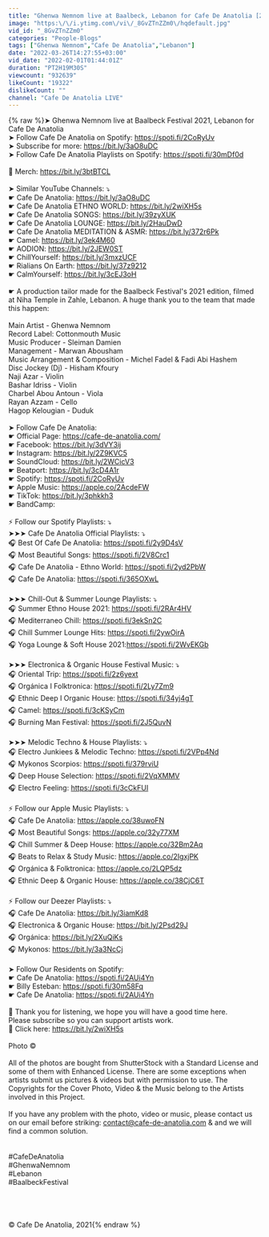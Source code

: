 ```yaml
---
title: "Ghenwa Nemnom live at Baalbeck, Lebanon for Cafe De Anatolia [2 HOURS]"
image: "https:\/\/i.ytimg.com\/vi\/_8GvZTnZZm0\/hqdefault.jpg"
vid_id: "_8GvZTnZZm0"
categories: "People-Blogs"
tags: ["Ghenwa Nemnom","Cafe De Anatolia","Lebanon"]
date: "2022-03-26T14:27:55+03:00"
vid_date: "2022-02-01T01:44:01Z"
duration: "PT2H19M30S"
viewcount: "932639"
likeCount: "19322"
dislikeCount: ""
channel: "Cafe De Anatolia LIVE"
---
```

{% raw %}➤ Ghenwa Nemnom live at Baalbeck Festival 2021, Lebanon for Cafe De Anatolia<br />➤ Follow Cafe De Anatolia on Spotify: <a rel="nofollow" target="blank" href="https://spoti.fi/2CoRyUv">https://spoti.fi/2CoRyUv</a><br />➤ Subscribe for more: <a rel="nofollow" target="blank" href="https://bit.ly/3aO8uDC">https://bit.ly/3aO8uDC</a><br />➤ Follow Cafe De Anatolia Playlists on Spotify: <a rel="nofollow" target="blank" href="https://spoti.fi/30mDf0d">https://spoti.fi/30mDf0d</a><br /><br />🌴 Merch: <a rel="nofollow" target="blank" href="https://bit.ly/3btBTCL">https://bit.ly/3btBTCL</a><br /><br />➤ Similar YouTube Channels: ⤵<br />☛ Cafe De Anatolia: <a rel="nofollow" target="blank" href="https://bit.ly/3aO8uDC">https://bit.ly/3aO8uDC</a><br />☛ Cafe De Anatolia ETHNO WORLD: <a rel="nofollow" target="blank" href="https://bit.ly/2wiXH5s">https://bit.ly/2wiXH5s</a><br />☛ Cafe De Anatolia SONGS: <a rel="nofollow" target="blank" href="https://bit.ly/39zyXUK">https://bit.ly/39zyXUK</a><br />☛ Cafe De Anatolia LOUNGE: <a rel="nofollow" target="blank" href="https://bit.ly/2HauDwD">https://bit.ly/2HauDwD</a><br />☛ Cafe De Anatolia MEDITATION &amp; ASMR: <a rel="nofollow" target="blank" href="https://bit.ly/372r6Pk">https://bit.ly/372r6Pk</a><br />☛ Camel: <a rel="nofollow" target="blank" href="https://bit.ly/3ek4M60">https://bit.ly/3ek4M60</a><br />☛ AODION: <a rel="nofollow" target="blank" href="https://bit.ly/2JEW0ST">https://bit.ly/2JEW0ST</a> <br />☛ ChillYourself: <a rel="nofollow" target="blank" href="https://bit.ly/3mxzUCF">https://bit.ly/3mxzUCF</a><br />☛ Rialians On Earth: <a rel="nofollow" target="blank" href="https://bit.ly/37z9212">https://bit.ly/37z9212</a><br />☛ CalmYourself: <a rel="nofollow" target="blank" href="https://bit.ly/3cEJ3oH">https://bit.ly/3cEJ3oH</a><br /><br />☛ A production tailor made for the Baalbeck Festival's 2021 edition, filmed at Niha Temple in Zahle, Lebanon. A huge thank you to the team that made this happen:<br /><br />Main Artist - Ghenwa Nemnom<br />Record Label: Cottonmouth Music<br />Music Producer - Sleiman Damien<br />Management - Marwan Abousham<br />Music Arrangement &amp; Composition - Michel Fadel &amp; Fadi Abi Hashem<br />Disc Jockey (Dj) - Hisham Kfoury<br />Naji Azar - Violin<br />Bashar Idriss - Violin<br />Charbel Abou Antoun - Viola<br />Rayan Azzam - Cello<br />Hagop Kelougian - Duduk<br /><br />➤ Follow Cafe De Anatolia:<br />☛ Official Page: <a rel="nofollow" target="blank" href="https://cafe-de-anatolia.com/">https://cafe-de-anatolia.com/</a><br />☛ Facebook: <a rel="nofollow" target="blank" href="https://bit.ly/3dVY3ij">https://bit.ly/3dVY3ij</a><br />☛ Instagram: <a rel="nofollow" target="blank" href="https://bit.ly/2Z9KVC5">https://bit.ly/2Z9KVC5</a><br />☛ SoundCloud: <a rel="nofollow" target="blank" href="https://bit.ly/2WCicV3">https://bit.ly/2WCicV3</a><br />☛ Beatport: <a rel="nofollow" target="blank" href="https://bit.ly/3cD4A1r">https://bit.ly/3cD4A1r</a><br />☛ Spotify: <a rel="nofollow" target="blank" href="https://spoti.fi/2CoRyUv">https://spoti.fi/2CoRyUv</a><br />☛ Apple Music: <a rel="nofollow" target="blank" href="https://apple.co/2AcdeFW">https://apple.co/2AcdeFW</a><br />☛ TikTok: <a rel="nofollow" target="blank" href="https://bit.ly/3phkkh3">https://bit.ly/3phkkh3</a><br />☛ BandCamp: <br /><br />⚡ Follow our Spotify Playlists: ⤵<br />➤➤➤ Cafe De Anatolia Official Playlists: ⤵<br />🎧 Best Of Cafe De Anatolia: <a rel="nofollow" target="blank" href="https://spoti.fi/2y9D4sV">https://spoti.fi/2y9D4sV</a><br />🎧 Most Beautiful Songs: <a rel="nofollow" target="blank" href="https://spoti.fi/2V8Crc1">https://spoti.fi/2V8Crc1</a><br />🎧 Cafe De Anatolia - Ethno World: <a rel="nofollow" target="blank" href="https://spoti.fi/2yd2PbW">https://spoti.fi/2yd2PbW</a><br />🎧 Cafe De Anatolia: <a rel="nofollow" target="blank" href="https://spoti.fi/365OXwL">https://spoti.fi/365OXwL</a><br /><br />➤➤➤ Chill-Out &amp; Summer Lounge Playlists: ⤵<br />🎧 Summer Ethno House 2021: <a rel="nofollow" target="blank" href="https://spoti.fi/2RAr4HV">https://spoti.fi/2RAr4HV</a> <br />🎧 Mediterraneo Chill: <a rel="nofollow" target="blank" href="https://spoti.fi/3ekSn2C">https://spoti.fi/3ekSn2C</a><br />🎧 Chill Summer Lounge Hits: <a rel="nofollow" target="blank" href="https://spoti.fi/2ywOirA">https://spoti.fi/2ywOirA</a><br />🎧 Yoga Lounge &amp; Soft House 2021:<a rel="nofollow" target="blank" href="https://spoti.fi/2WvEKGb">https://spoti.fi/2WvEKGb</a><br /><br />➤➤➤ Electronica &amp; Organic House Festival Music: ⤵<br />🎧 Oriental Trip: <a rel="nofollow" target="blank" href="https://spoti.fi/2z6yext">https://spoti.fi/2z6yext</a><br />🎧 Orgánica I Folktronica: <a rel="nofollow" target="blank" href="https://spoti.fi/2Ly7Zm9">https://spoti.fi/2Ly7Zm9</a><br />🎧 Ethnic Deep I Organic House: <a rel="nofollow" target="blank" href="https://spoti.fi/34yj4gT">https://spoti.fi/34yj4gT</a><br />🎧 Camel: <a rel="nofollow" target="blank" href="https://spoti.fi/3cKSyCm">https://spoti.fi/3cKSyCm</a><br />🎧 Burning Man Festival: <a rel="nofollow" target="blank" href="https://spoti.fi/2J5QuvN">https://spoti.fi/2J5QuvN</a><br /><br />➤➤➤ Melodic Techno &amp; House Playlists: ⤵<br />🎧 Electro Junkiees &amp; Melodic Techno: <a rel="nofollow" target="blank" href="https://spoti.fi/2VPp4Nd">https://spoti.fi/2VPp4Nd</a><br />🎧 Mykonos Scorpios: <a rel="nofollow" target="blank" href="https://spoti.fi/379rviU">https://spoti.fi/379rviU</a><br />🎧 Deep House Selection: <a rel="nofollow" target="blank" href="https://spoti.fi/2VqXMMV">https://spoti.fi/2VqXMMV</a><br />🎧 Electro Feeling: <a rel="nofollow" target="blank" href="https://spoti.fi/3cCkFUI">https://spoti.fi/3cCkFUI</a><br /><br />⚡ Follow our Apple Music Playlists: ⤵<br />🎧 Cafe De Anatolia: <a rel="nofollow" target="blank" href="https://apple.co/38uwoFN">https://apple.co/38uwoFN</a><br />🎧 Most Beautiful Songs: <a rel="nofollow" target="blank" href="https://apple.co/32y77XM">https://apple.co/32y77XM</a><br />🎧 Chill Summer &amp; Deep House: <a rel="nofollow" target="blank" href="https://apple.co/32Bm2Aq">https://apple.co/32Bm2Aq</a> <br />🎧 Beats to Relax &amp; Study Music: <a rel="nofollow" target="blank" href="https://apple.co/2IgxjPK">https://apple.co/2IgxjPK</a><br />🎧 Orgánica &amp; Folktronica: <a rel="nofollow" target="blank" href="https://apple.co/2LQP5dz">https://apple.co/2LQP5dz</a><br />🎧 Ethnic Deep &amp; Organic House: <a rel="nofollow" target="blank" href="https://apple.co/38CjC6T">https://apple.co/38CjC6T</a><br /><br />⚡ Follow our Deezer Playlists: ⤵<br />🎧 Cafe De Anatolia: <a rel="nofollow" target="blank" href="https://bit.ly/3iamKd8">https://bit.ly/3iamKd8</a><br />🎧 Electronica &amp; Organic House: <a rel="nofollow" target="blank" href="https://bit.ly/2Psd29J">https://bit.ly/2Psd29J</a><br />🎧 Orgánica: <a rel="nofollow" target="blank" href="https://bit.ly/2XuQiKs">https://bit.ly/2XuQiKs</a><br />🎧 Mykonos: <a rel="nofollow" target="blank" href="https://bit.ly/3a3NcCj">https://bit.ly/3a3NcCj</a> <br /><br />➤ Follow Our Residents on Spotify:<br />☛ Cafe De Anatolia: <a rel="nofollow" target="blank" href="https://spoti.fi/2AUi4Yn">https://spoti.fi/2AUi4Yn</a><br />☛ Billy Esteban: <a rel="nofollow" target="blank" href="https://spoti.fi/30m58Fq">https://spoti.fi/30m58Fq</a><br />☛ Cafe De Anatolia: <a rel="nofollow" target="blank" href="https://spoti.fi/2AUi4Yn">https://spoti.fi/2AUi4Yn</a><br /><br />💃 Thank you for listening, we hope you will have a good time here. <br />Please subscribe so you can support artists work. <br />🌌 Click here: <a rel="nofollow" target="blank" href="https://bit.ly/2wiXH5s">https://bit.ly/2wiXH5s</a><br /><br />Photo © <br /><br />  All of the photos are bought from ShutterStock with a Standard License and some of them with Enhanced License. There are some exceptions when artists submit us pictures &amp; videos but with permission to use. The Copyrights for the Cover Photo, Video &amp; the Music belong to the Artists involved in this Project. <br />  <br />  If you have any problem with the photo, video or music, please contact us on our email before striking: contact@cafe-de-anatolia.com &amp; and we will find a common solution. <br /><br /><br />#CafeDeAnatolia<br />#GhenwaNemnom<br />#Lebanon<br />#BaalbeckFestival<br /><br /><br /><br /><br />© Cafe De Anatolia, 2021{% endraw %}
